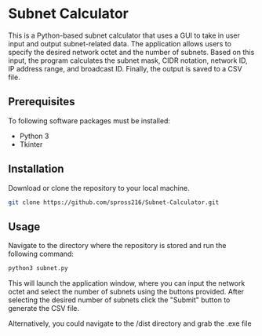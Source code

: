 # Subnet Calculator
This is a Python-based subnet calculator that uses a GUI to take in user input and output subnet-related data. The application allows users to specify the desired network octet and the number of subnets. Based on this input, the program calculates the subnet mask, CIDR notation, network ID, IP address range, and broadcast ID. Finally, the output is saved to a CSV file.

## Prerequisites

To following software packages must be installed:

- Python 3
- Tkinter

## Installation

Download or clone the repository to your local machine.

```sh
git clone https://github.com/spross216/Subnet-Calculator.git 
```
## Usage

Navigate to the directory where the repository is stored and run the following command:

```sh
python3 subnet.py
```
This will launch the application window, where you can input the network octet and select the number of subnets using the buttons provided. After selecting the desired number of subnets click the "Submit" button to generate the CSV file.

Alternatively, you could navigate to the /dist directory and grab the .exe file 